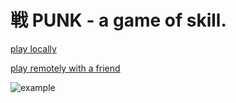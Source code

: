 # 戦 PUNK - a game of skill.

[play locally](https://punkjazz.org/punk/game.html#local)

[play remotely with a friend](https://punkjazz.org/punk/game.html)

![example](example.gif)
